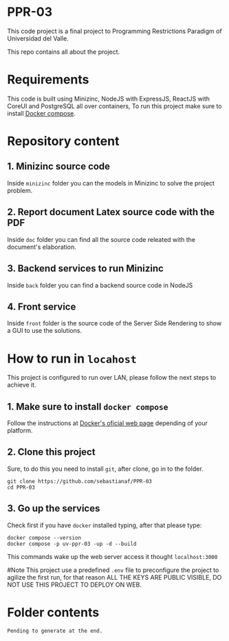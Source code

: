 # PPR-03
This code project is a final project to Programming Restrictions Paradigm of Universidad del Valle.

This repo contains all about the project.

# Requirements
This code is built using Minizinc, NodeJS with ExpressJS, ReactJS with CoreUI and PostgreSQL all over containers, To run this project make sure to install [Docker compose](https://docs.docker.com/).

# Repository content

## 1. Minizinc source code
Inside `minizinc` folder you can the models in Minizinc to solve the project problem.

## 2. Report document Latex source code with the PDF
Inside `doc` folder you can find all the source code releated with the document's elaboration.

## 3. Backend services to run Minizinc
Inside `back` folder you can find a backend source code in NodeJS

## 4. Front service
Inside `front` folder is the source code of the Server Side Rendering to show a GUI to use the solutions.

# How to run in `locahost`
This project is configured to run over LAN, please follow the next steps to achieve it.

## 1. Make sure to install `docker compose`
Follow the instructions at [Docker's oficial web page](https://docs.docker.com/) depending of your platform.

## 2. Clone this project
Sure, to do this you need to install `git`, after clone, go in to the folder.
```
git clone https://github.com/sebastianaf/PPR-03
cd PPR-03
```

## 3. Go up the services
Check first if you have `docker` installed typing, after that please type:
```
docker compose --version
docker compose -p uv-ppr-03 -up -d --build
```
This commands wake up the web server access it thought `localhost:3000`

#Note
This project use a predefined `.env` file to preconfigure the project to agilize the first run, for that reason ALL THE KEYS ARE PUBLIC VISIBLE, DO NOT USE THIS PROJECT TO DEPLOY ON WEB.

# Folder contents
```
Pending to generate at the end.
```






